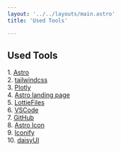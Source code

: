 ```yaml
---
layout: '../../layouts/main.astro'
title: 'Used Tools'

---
```


<article class="prose ">

# Used Tools

<div class="grid grid-cols-2 gap-4">
  <div>
    1. <a href="https://github.com/withastro/astro" target="_blank">Astro</a>
  </div>
  <div>
    2. <a href="https://github.com/tailwindlabs/tailwindcss" target="_blank">tailwindcss</a>
  </div>
  <div>
    3. <a href="https://github.com/plotly/plotly.py" target="_blank">Plotly</a>
  </div>
  <div>
    4. <a href="https://github.com/plotly/plotly.py" target="_blank">Astro landing page</a>
  </div>
  <div>
    5. <a href="https://github.com/lottiefiles" target="_blank">LottieFiles</a>
  </div>
  <div>
    6. <a href="https://github.com/mhyfritz/astro-landing-page" target="_blank">VSCode</a>
  </div>
  <div>
    7. <a href="https://code.visualstudio.com/" target="_blank">GitHub</a>
  </div>
  <div>
    8. <a href="https://github.com/natemoo-re/astro-icon" target="_blank">Astro Icon</a>
  </div>
  <div>
    9. <a href="https://iconify.design/" target="_blank">Iconify</a>
  </div>
  <div>
    10.  <a href="https://github.com/saadeghi/daisyui" target="_blank">daisyUI</a>
  </div>
</div>


</article>
